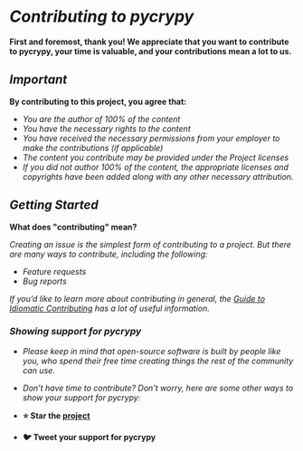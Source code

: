 <!-- Author: Daniel Benjamin Perez Morales -->
<!-- GitHub: https://github.com/D4nitrix13 -->
<!-- Gitlab: https://gitlab.com/D4nitrix13 -->
<!-- Email: danielperezdev@proton.me -->

# ***Contributing to pycrypy***

**First and foremost, thank you! We appreciate that you want to contribute to pycrypy, your time is valuable, and your contributions mean a lot to us.**

## ***Important***

**By contributing to this project, you agree that:**

* *You are the author of 100% of the content*
* *You have the necessary rights to the content*
* *You have received the necessary permissions from your employer to make the contributions (if applicable)*
* *The content you contribute may be provided under the Project licenses*
* *If you did not author 100% of the content, the appropriate licenses and copyrights have been added along with any other necessary attribution.*

## ***Getting Started***

**What does "contributing" mean?**

*Creating an issue is the simplest form of contributing to a project. But there are many ways to contribute, including the following:*

* *Feature requests*
* *Bug reports*

*If you’d like to learn more about contributing in general, the [Guide to Idiomatic Contributing](https://github.com/jonschlinkert/idiomatic-contributing "https://github.com/jonschlinkert/idiomatic-contributing") has a lot of useful information.*

### ***Showing support for pycrypy***

* *Please keep in mind that open-source software is built by people like you, who spend their free time creating things the rest of the community can use.*

* *Don’t have time to contribute? Don’t worry, here are some other ways to show your support for pycrypy:*

* **⭐ Star the [project](https://github.com/D4nitrix13/pycrypy.git "https://github.com/D4nitrix13/pycrypy.git")**
* **🐦 Tweet your support for pycrypy**
